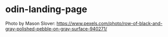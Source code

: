 # odin-landing-page

Photo by Mason Slover: https://www.pexels.com/photo/row-of-black-and-gray-polished-pebble-on-gray-surface-940271/